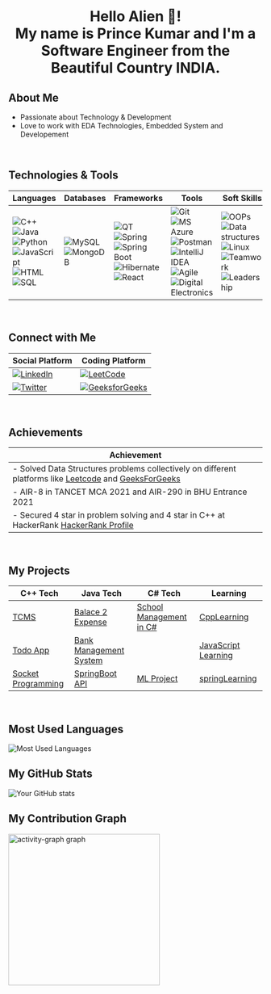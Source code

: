 <h1 align="center">Hello Alien 👋! <br> My name is <strong>Prince Kumar</strong> and I'm a Software Engineer from the Beautiful Country INDIA.</h1>

## About Me
- Passionate about Technology & Development
- Love to work with EDA Technologies, Embedded System and Developement
<br>

## Technologies & Tools
| **Languages** | **Databases**  | **Frameworks**  | **Tools**  | **Soft Skills** |
| --- | --- | --- | --- | --- |
| ![C++](https://img.shields.io/badge/C++-00599C?style=for-the-badge&logo=cplusplus&logoColor=white) ![Java](https://img.shields.io/badge/Java-007396?style=for-the-badge&logo=java&logoColor=white) ![Python](https://img.shields.io/badge/Python-3776AB?style=for-the-badge&logo=python&logoColor=white) ![JavaScript](https://img.shields.io/badge/JavaScript-F7DF1E?style=for-the-badge&logo=javascript&logoColor=black) ![HTML](https://img.shields.io/badge/HTML-E34F26?style=for-the-badge&logo=html5&logoColor=white) ![SQL](https://img.shields.io/badge/SQL-4479A1?style=for-the-badge&logo=postgresql&logoColor=white) | ![MySQL](https://img.shields.io/badge/MySQL-4479A1?style=for-the-badge&logo=mysql&logoColor=white) ![MongoDB](https://img.shields.io/badge/MongoDB-47A248?style=for-the-badge&logo=mongodb&logoColor=white) | ![QT](https://img.shields.io/badge/QT-41CD52?style=for-the-badge&logo=qt&logoColor=white) ![Spring](https://img.shields.io/badge/Spring-6DB33F?style=for-the-badge&logo=spring&logoColor=white) ![Spring Boot](https://img.shields.io/badge/Spring_Boot-6DB33F?style=for-the-badge&logo=springboot&logoColor=white) ![Hibernate](https://img.shields.io/badge/Hibernate-59666C?style=for-the-badge&logo=hibernate&logoColor=white) ![React](https://img.shields.io/badge/React-61DAFB?style=for-the-badge&logo=react&logoColor=black) | ![Git](https://img.shields.io/badge/Git-F05032?style=for-the-badge&logo=git&logoColor=white) ![MS Azure](https://img.shields.io/badge/MS_Azure-0078D4?style=for-the-badge&logo=microsoftazure&logoColor=white) ![Postman](https://img.shields.io/badge/Postman-FF6C37?style=for-the-badge&logo=postman&logoColor=white) ![IntelliJ IDEA](https://img.shields.io/badge/IntelliJ_IDEA-000000?style=for-the-badge&logo=intellijidea&logoColor=white) ![Agile](https://img.shields.io/badge/Agile-0052CC?style=for-the-badge&logo=agile&logoColor=white) ![Digital Electronics](https://img.shields.io/badge/Digital_Electronics-007ACC?style=for-the-badge&logo=digitalocean&logoColor=white)  | ![OOPs](https://img.shields.io/badge/OOPs%20concepts-239120?style=for-the-badge&logo=OOPs&logoColor=white) ![Data structures](https://img.shields.io/badge/Data%20structures-4682B4?style=for-the-badge&logo=data%20structures&logoColor=white) ![Linux](https://img.shields.io/badge/Linux-FCC624?style=for-the-badge&logo=linux&logoColor=black) ![Teamwork](https://img.shields.io/badge/Teamwork-1DA1F2?style=for-the-badge&logo=teamwork&logoColor=white) ![Leadership](https://img.shields.io/badge/Leadership-FFA116?style=for-the-badge&logo=leadership&logoColor=white) |
<br>

## Connect with Me
| **Social Platform** | **Coding Platform**  |
| --- | --- |
| [![LinkedIn](https://img.shields.io/badge/LinkedIn-0077B5?style=for-the-badge&logo=linkedin&logoColor=white)](https://www.linkedin.com/in/imtheprince7) | [![LeetCode](https://img.shields.io/badge/LeetCode-FFA116?style=for-the-badge&logo=leetcode&logoColor=black)](https://leetcode.com/imtheprince7) ||
[![Twitter](https://img.shields.io/badge/Twitter-1DA1F2?style=for-the-badge&logo=twitter&logoColor=white)](https://twitter.com/imtheprince7) |  [![GeeksforGeeks](https://img.shields.io/badge/GeeksforGeeks-0F9D58?style=for-the-badge&logo=geeksforgeeks&logoColor=white)](https://auth.geeksforgeeks.org/user/princek8uv/) |
<br>

## Achievements
| **Achievement** |
| --- |
| - Solved Data Structures problems collectively on different platforms like [Leetcode](https://leetcode.com/imtheprince7)  and [GeeksForGeeks](https://auth.geeksforgeeks.org/user/princek8uv/) |
| - AIR-8 in TANCET MCA 2021 and AIR-290 in BHU Entrance 2021 |
| - Secured 4 star in problem solving and 4 star in C++ at HackerRank [HackerRank Profile](https://www.hackerrank.com/imtheprince7) |
<br>

## My Projects
| **C++ Tech** | **Java Tech**  | **C# Tech**  | **Learning**  |
| --- | --- | --- | --- |
| [ TCMS ](https://github.com/imtheprince7/TCMS) | [ Balace 2 Expense ]( https://github.com/imtheprince7/Balance2Expenses) | [School Management in C# ]( https://github.com/imtheprince7/SCHOOL-Management---Csharp ) |[CppLearning](https://github.com/imtheprince7/CppLearning) ||
| [Todo App](https://github.com/imtheprince7/Todo-App) | [Bank Management System](https://github.com/imtheprince7/Bank-Management-System) |  | [JavaScript Learning](https://github.com/imtheprince7/JavaScript) ||
| [Socket Programming](https://github.com/imtheprince7/Socket-Programming-in-C) | [SpringBoot API](https://github.com/imtheprince7/springBootAPI) |[ML Project](https://github.com/imtheprince7/Multimodal-emotion-recognition) |[springLearning](https://github.com/imtheprince7/springlearning) ||
<br>

## Most Used Languages
![Most Used Languages](https://github-readme-stats.vercel.app/api/top-langs/?username=imtheprince7&layout=compact&theme=dark)


## My GitHub Stats
![Your GitHub stats](https://github-readme-stats.vercel.app/api?username=imtheprince7&show_icons=true&theme=radical)


## My Contribution Graph
<div align="left">
   <img src="https://github-readme-activity-graph.vercel.app/graph?username=imtheprince7&radius=16&theme=github-dark-dimmed&area=true&order=5" height="300" alt="activity-graph graph"  />
</div>
